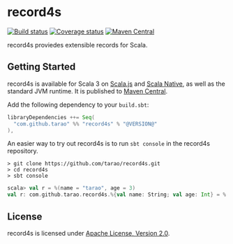 record4s
===========================================================================================
[![Build status](https://img.shields.io/github/actions/workflow/status/tarao/record4s/ci.yml)](https://github.com/tarao/record4s/actions/workflows/ci.yml)
[![Coverage status](https://codecov.io/gh/tarao/record4s/graph/badge.svg?token=U9309O1VNK)](https://codecov.io/gh/tarao/record4s)
[![Maven Central](https://img.shields.io/maven-central/v/com.github.tarao/record4s_3.svg)](https://maven-badges.herokuapp.com/maven-central/com.github.tarao/record4s_3)

record4s proviedes extensible records for Scala.

Getting Started
---------------

record4s is available for Scala 3 on [Scala.js][] and [Scala Native][], as well as the
standard JVM runtime.  It is published to [Maven Central][].

Add the following dependency to your `build.sbt`:

```scala
libraryDependencies ++= Seq(
  "com.github.tarao" %% "record4s" % "@VERSION@"
),
```

An easier way to try out record4s is to run `sbt console` in the record4s repository.

```
> git clone https://github.com/tarao/record4s.git
> cd record4s
> sbt console
```

```scala
scala> val r = %(name = "tarao", age = 3)
val r: com.github.tarao.record4s.%{val name: String; val age: Int} = %(name = tarao, age = 3)
```

[Maven Central]: https://search.maven.org/
[Scala.js]: https://www.scala-js.org/
[Scala Native]: https://www.scala-native.org/

License
-------

record4s is licensed under [Apache License, Version 2.0](https://www.apache.org/licenses/LICENSE-2.0).
